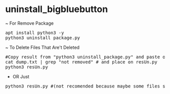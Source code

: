 # uninstall_bigbluebutton

~ For Remove Package
<pre>
apt install python3 -y
python3 uninstall_package.py
</pre>

~ To Delete Files That Are't Deleted 
<pre>
#Copy result from "python3 uninstall_package.py" and paste on dump.txt
cat dump.txt | grep "not removed" # and place on resUn.py
python3 resUn.py
</pre>
* OR Just
<pre>
python3 resUn.py #(not recomended because maybe some files still available)
</pre>
